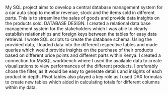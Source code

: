 My SQL project aims to develop a central database management system for a car auto shop to monitor revenue, stock and the items sold in different parts. This is to streamline the sales of goods and provide data insights on the products sold.
DATABASE DESIGN.
I created a relational data base management system for the stakeholders which I was able to clearly establish relationships and foreign keys between the tables for easy data retrieval. I wrote SQL scripts to create the database schema.
Using the provided data, I loaded data into the different respective tables and made queries which would provide insights on the purchase of their products based on different price points and different parts within Kenya.
I created a connection for MySQL workbench where I used the available data to create visualizations to view performances of the different products. I preferably chose the filter, as It would be easy to generate details and insights of each product in depth. Pivot tables also played a key role as I used DAX formulas to create new tables which aided in calculating totals for different columns within my data.
